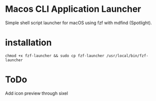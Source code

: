 # Macos CLI Application Launcher
Simple shell script launcher for macOS using fzf with mdfind (Spotlight).

# installation
```
chmod +x fzf-launcher && sudo cp fzf-launcher /usr/local/bin/fzf-launcher
```

# ToDo
Add icon preview through sixel
